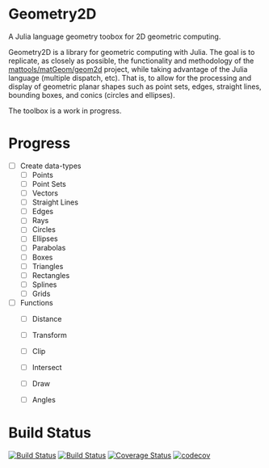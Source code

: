 # Geometry2D
A Julia language geometry toobox for 2D geometric computing.

Geometry2D is a library for geometric computing with Julia. The goal is to replicate, as closely as possible, the functionality and methodology of the [mattools/matGeom/geom2d](https://github.com/mattools/matGeom) project, while taking advantage of the Julia language (multiple dispatch, etc).  That is, to allow for the processing and display of geometric planar shapes such as point sets, edges, straight lines, bounding boxes, and conics (circles and ellipses).

The toolbox is a work in progress.

# Progress
- [ ] Create data-types
  - [ ] Points
  - [ ] Point Sets
  - [ ] Vectors
  - [ ] Straight Lines
  - [ ] Edges
  - [ ] Rays
  - [ ] Circles
  - [ ] Ellipses
  - [ ] Parabolas
  - [ ] Boxes
  - [ ] Triangles
  - [ ] Rectangles
  - [ ] Splines
  - [ ] Grids
- [ ] Functions
  - [ ] Distance
  - [ ] Transform 
  - [ ] Clip
  - [ ] Intersect
  - [ ] Draw
  - [ ] Angles


# Build Status
[![Build Status](https://travis-ci.org/jacobhuesman/Geometry2D.jl.svg?branch=master)](https://travis-ci.org/jacobhuesman/Geometry2D.jl)
[![Build Status](https://ci.appveyor.com/api/projects/status/github/jacobhuesman/Geometry2D.jl?branch=master&svg=true)](https://ci.appveyor.com/project/jacobhuesman/Geometry2D.jl/branch/master)
[![Coverage Status](https://coveralls.io/repos/jacobhuesman/Geometry2D.jl/badge.svg?branch=master)](https://coveralls.io/r/jacobhuesman/Geometry2D.jl?branch=master)
[![codecov](https://codecov.io/gh/jacobhuesman/Geometry2D.jl/branch/master/graph/badge.svg)](https://codecov.io/gh/jacobhuesman/Geometry2D.jl)
